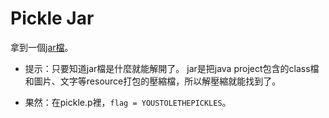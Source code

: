 # Pickle Jar
拿到一個[jar檔](pickle.jar)。
 * 提示：只要知道jar檔是什麼就能解開了。
 jar是把java project包含的class檔和圖片、文字等resource打包的壓縮檔，所以解壓縮就能找到了。

 * 果然：在pickle.p裡，`flag = YOUSTOLETHEPICKLES`。
